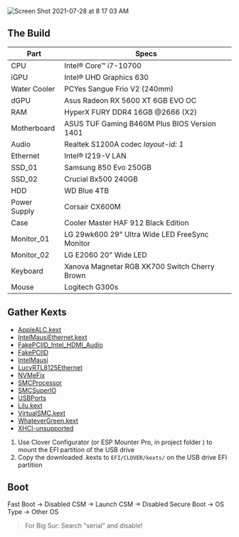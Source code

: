 ![Screen Shot 2021-07-28 at 8 17 03 AM](https://user-images.githubusercontent.com/30422190/127313930-46cd5737-adbf-4523-b17a-d22451c8a9b1.png)



## The Build

| Part         | Specs                                          |
| ------------ | ---------------------------------------------- |
| CPU          | Intel® Core™ i7-10700                          |
| iGPU         | Intel® UHD Graphics 630                        |
| Water Cooler | PCYes Sangue Frio V2 (240mm)                   |
| dGPU         | Asus Radeon RX 5600 XT 6GB EVO OC              |
| RAM          | HyperX FURY DDR4 16GB @2666 (X2)               |
| Motherboard  | ASUS TUF Gaming B460M Plus BIOS Version 1401   |
| Audio        | Realtek S1200A codec _layout-id: 1_            |
| Ethernet     | Intel® I219-V LAN                              |
| SSD_01       | Samsung 850 Evo 250GB                          |
| SSD_02       | Crucial Bx500 240GB                            |
| HDD          | WD Blue 4TB                                    |
| Power Supply | Corsair CX600M                                 |
| Case         | Cooler Master HAF 912 Black Edition            |
| Monitor_01   | LG 29wk600 29" Ultra Wide LED FreeSync Monitor |
| Monitor_02   | LG E2060 20" Wide LED                          |
| Keyboard     | Xanova Magnetar RGB XK700 Switch Cherry Brown  |
| Mouse        | Logitech G300s                                 |

## Gather Kexts

- [AppleALC.kext](https://github.com/acidanthera/AppleALC/releases)
- [IntelMausiEthernet.kext](https://onedrive.live.com/?authkey=%21APjCyRpzoAKp4xs&id=FE4038DA929BFB23%21455134&cid=FE4038DA929BFB23)
- [FakePCIID_Intel_HDMI_Audio](https://github.com/the-darkvoid/OS-X-Fake-PCI-ID)
- [FakePCIID](https://github.com/RehabMan/OS-X-Fake-PCI-ID)
- [IntelMausi](https://github.com/acidanthera/IntelMausi)
- [LucyRTL8125Ethernet](https://github.com/Mieze/LucyRTL8125Ethernet)
- [NVMeFix](https://github.com/acidanthera/NVMeFix)
- [SMCProcessor](https://github.com/acidanthera/VirtualSMC)
- [SMCSuperIO](https://github.com/acidanthera/VirtualSMC)
- [USBPorts](https://github.com/headkaze/Hackintool)
- [Lilu.kext](https://github.com/acidanthera/Lilu/releases)
- [VirtualSMC.kext](https://github.com/acidanthera/VirtualSMC/releases)
- [WhateverGreen.kext](https://github.com/acidanthera/WhateverGreen/releases)
- [XHCI-unsupported](https://github.com/RehabMan/OS-X-USB-Inject-All)

1. Use Clover Configurator (or ESP Mounter Pro, in project folder ) to mount the EFI partition of the USB drive
2. Copy the downloaded .kexts to `EFI/CLOVER/kexts/` on the USB drive EFI partition

## Boot

Fast Boot → Disabled
CSM → Launch CSM → Disabled
Secure Boot → OS Type → Other OS

> For Big Sur: Search "serial" and disable!

